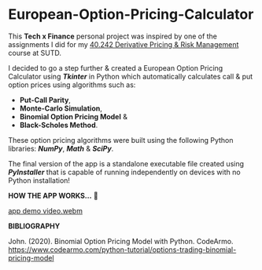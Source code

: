 # European-Option-Pricing-Calculator

This **Tech x Finance** personal project was inspired by one of the assignments I did for my [40.242 Derivative Pricing & Risk Management](https://esd.sutd.edu.sg/courses/40242-derivative-pricing-risk-management/) course at SUTD.


I decided to go a step further & created a European Option Pricing Calculator using **_Tkinter_** in Python which automatically calculates call & put option prices using algorithms such as:
- **Put-Call Parity**,
- **Monte-Carlo Simulation**,
- **Binomial Option Pricing Model** &
- **Black-Scholes Method**.

These option pricing algorithms were built using the following Python libraries: **_NumPy_**, **_Math_** & **_SciPy_**.

The final version of the app is a standalone executable file created using **_PyInstaller_** that is capable of running independently on devices with no Python installation!


**HOW THE APP WORKS...** 💸

[app demo video.webm](https://github.com/adharshasam/European-Option-Pricing-Calculator/assets/64684527/657d3f5e-5314-4f99-8e91-6441c87051e1)


**BIBLIOGRAPHY**

John. (2020). Binomial Option Pricing Model with Python. CodeArmo.                                                 
https://www.codearmo.com/python-tutorial/options-trading-binomial-pricing-model 

